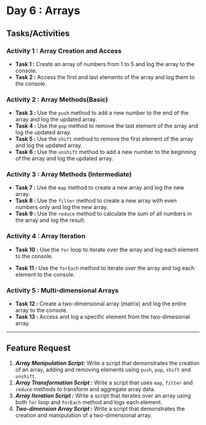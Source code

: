 # Day 6 : Arrays

## Tasks/Activities

### Activity 1 : Array Creation and Access
- **Task 1 :** Create an array of numbers from 1 to 5 and log the array to the console.
- **Task 2 :** Access the first and last elements of the array and log them to the console.


### Activity 2 : Array Methods(Basic)
- **Task 3 :** Use the ```push``` method to add a new number to the end of the array and log the updated array.
- **Task 4 :** Use the ```pop``` method to remove the last element of the array and log the updated array.
- **Task 5 :** Use the ```shift``` method to remove the first element of the array and log the updated array.
- **Task 6 :** Use the ```unshift``` method to add a new number to the beginning of the array and log the updated array.

### Activity 3 : Array Methods (Intermediate)
- **Task 7 :** Use the ```map``` method to create a new array and log the new array.
- **Task 8 :** Use the ```filter``` method to create a new array with even numbers only and log the new array.
- **Task 9 :** Use the ```reduce``` method to calculate the sum of all numbers in the array and log the result.


### Activity 4 : Array Iteration
- **Task 10 :** Use the ```for``` loop to iterate over the array and log each element to the console.

- **Task 11 :** Use the ```forEach``` method to iterate over the array and log each element to the console.


### Activity 5 : Multi-dimensional Arrays 
- **Task 12 :** Create a two-dimensional array (matrix) and log the entire array to the console.
- **Task 13 :** Access and log a specific element from the two-dimesional array.

***
## Feature Request

1. ***Array Manipulation Script:*** Write a script that demonstrates the creation of an array, adding and removing elements using ```push```, ```pop```, ```shift``` and ```unshift```.
2. ***Array Transformation Script :*** Write a script that uses ```map```, ```filter``` and ```reduce``` methods to transform and aggregate array data.
3. ***Array Iteration Script :*** Write a script that iterates over an array using both ```for``` loop and ```forEach``` method and logs each element.
4. ***Two-dimension Array Script :*** Write a script that demonstrates the creation and manipulation of a two-dimensional array.